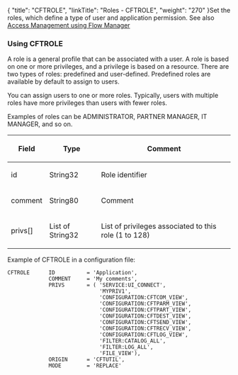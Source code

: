{
    "title": "CFTROLE",
    "linkTitle": "Roles - CFTROLE",
    "weight": "270"
}Set the roles, which define a type of user and application permission. See also <a href="../../../../internal_a_m_start_here/fm_access_management" class="MCXref xref">Access Management using Flow Manager</a>

### Using CFTROLE

A role is a general profile that can be associated with a user. A role is based on one or more privileges, and a privilege is based on a resource. There are two types of roles: predefined and user-defined. Predefined roles are available by default to assign to users.

You can assign users to one or more roles. Typically, users with multiple roles have more privileges than users with fewer roles.

Examples of roles can be ADMINISTRATOR, PARTNER MANAGER, IT MANAGER, and so on.

<table>
   <thead>
      <tr>
<th class="TableStyle-SynchTableStyle_interop-HeadE-Column1-Header1"><p>Field</p>         </th>
<th class="TableStyle-SynchTableStyle_interop-HeadE-Column1-Header1"><p>Type</p>         </th>
<th class="TableStyle-SynchTableStyle_interop-HeadD-Column1-Header1"><p>Comment</p>         </th>
      </tr>
   </thead>
   <tbody>
      <tr>
         <td><p>id</p>         </td>
         <td><p>String32</p>         </td>
         <td><p>Role identifier</p>         </td>
      </tr>
      <tr>
         <td><p>comment</p>         </td>
         <td><p>String80</p>         </td>
         <td><p>Comment</p>         </td>
      </tr>
      <tr>
         <td><p>privs[]</p>         </td>
         <td><p>List of String32</p>         </td>
         <td><p>List of privileges associated to this role (1 to 128)</p>         </td>
      </tr>
   </tbody>
</table>

Example of CFTROLE in a configuration file:



    CFTROLE      ID          = 'Application',
                 COMMENT     = 'My comments',
                 PRIVS       = ( 'SERVICE:UI_CONNECT',
                                 'MYPRIV1',
                                 'CONFIGURATION:CFTCOM_VIEW',
                                 'CONFIGURATION:CFTPARM_VIEW',
                                 'CONFIGURATION:CFTPART_VIEW',
                                 'CONFIGURATION:CFTDEST_VIEW',
                                 'CONFIGURATION:CFTSEND_VIEW',
                                 'CONFIGURATION:CFTRECV_VIEW',
                                 'CONFIGURATION:CFTLOG_VIEW',
                                 'FILTER:CATALOG_ALL',
                                 'FILTER:LOG_ALL',
                                 'FILE_VIEW'),
                 ORIGIN      = 'CFTUTIL',
                 MODE        = 'REPLACE'
